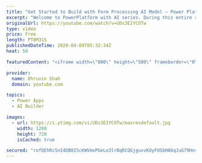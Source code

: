```yaml
---
title: "Get Started to Build with Form Processing AI Model – Power Platform AI Builder Series – Part Two"
excerpt: "Welcome to PowerPlatform with AI series. During this entire series, we will talk about one of the important components of AI Builder which is – “Form Processing”.  You are watching the second part of this series. In this video, we will discuss how we can build a model for Form Processing using AI Builder?"
originalUrl: https://youtube.com/watch?v=UDs3EIYCOTw
type: video
price: Free
length: PT8M31S
publishedDateTime: 2020-04-09T05:32:34Z
heat: 50

featuredContent: "<iframe width=\"800\" height=\"500\" frameborder=\"0\" src=\"https://www.youtube.com/embed/UDs3EIYCOTw\" allow=\"accelerometer; autoplay; encrypted-media; gyroscope; picture-in-picture\" allowfullscreen></iframe>"

provider:
  name: Dhruvin Shah
  domain: youtube.com

topics:
  - Power Apps
  - AI Builder

images:
  - url: https://i.ytimg.com/vi/UDs3EIYCOTw/maxresdefault.jpg
    width: 1280
    height: 720
    isCached: true

secured: "rofQEhRcSnI4DB0IScKWVmxPGeLo3lrBqRCQGjguvvKOyFUSbHA6qJuG79HnsQ0+8qBrhq3GeBSIUStDF4p52ug7xUoYFVppX8yvVeTtueSSpFPstUcT6FJvI4CSOgACE7zroAup6/c/vHVyH5LiCPX6OFWcSY1q71hHLBvY+kwzH6xgqxX0oKwNEcppoSiacZmTjYcuDNUyBU94wuF1DX/aJH4s2yZ5KOUcDszJ2bHL3OGQQks+qPqDLFyio7FSCNJKDmjZxQMrWvkXbHrh9rjBWWfnuwsLjMXzEB6pc8oqekOSUWvcUuFTW18wuFUlfokRxibFKimaPuR+FWh/sg6XQfozhIXzHcjx38qcnmLDq6yiK+aGF2v0IoN8mOaQNO789q1UVpsmMuTPF8Zyjw==;COdZmbr8PZXJ95Tmwvfhug=="
---
```


